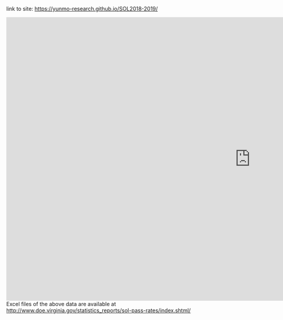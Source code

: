 
link to site: <a href="https://yunmo-research.github.io/SOL2018-2019/" target="_blank">https://yunmo-research.github.io/SOL2018-2019/</a>

<iframe src="https://public.tableau.com/views/SOL2018-19/Individual?:display_count=y&publish=yes&:toolbar=n&:origin=viz_share_link
amp;&:display_count=y&publish=yes&:origin=viz_share_link?:embed=y&amp;:display_count=yes&amp;publish=yes&amp;amp;:showVizHome=no" width="1290" height="750" scrolling="yes" class="iframe-class" frameborder="0"></iframe>

<br/>
Excel files of the above data are available at <a href="http://www.doe.virginia.gov/statistics_reports/sol-pass-rates/index.shtml" target="_blank">http://www.doe.virginia.gov/statistics_reports/sol-pass-rates/index.shtml/</a>
